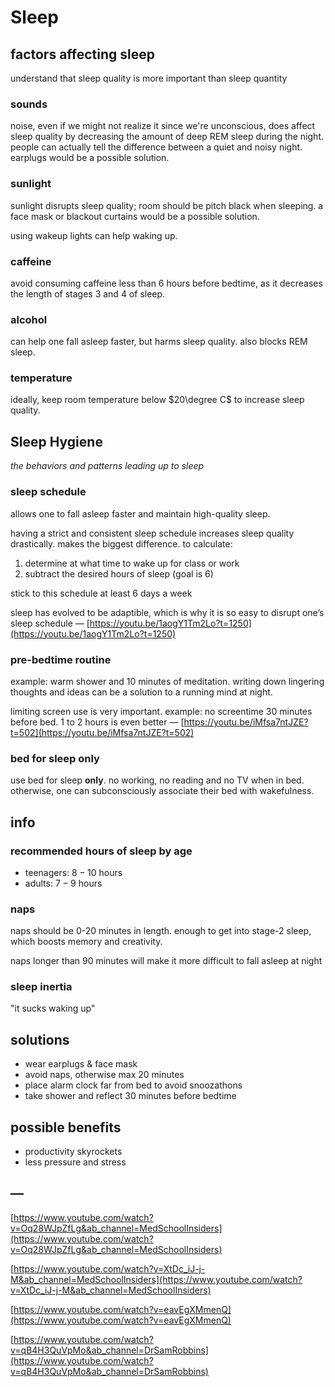 # Sleep

## factors affecting sleep

understand that sleep quality is more important than sleep quantity

### sounds

noise, even if we might not realize it since we're unconscious, does affect sleep quality by decreasing the amount of deep REM sleep during the night. people can actually tell the difference between a quiet and noisy night. earplugs would be a possible solution.

### sunlight

sunlight disrupts sleep quality; room should be pitch black when sleeping. a face mask or blackout curtains would be a possible solution.

using wakeup lights can help waking up.

### caffeine

avoid consuming caffeine less than 6 hours before bedtime, as it decreases the length of stages 3 and 4 of sleep.

### alcohol

can help one fall asleep faster, but harms sleep quality. also blocks REM sleep.

### temperature

ideally, keep room temperature below $20\degree C$ to increase sleep quality.

## Sleep Hygiene

*the behaviors and patterns leading up to sleep*

### sleep schedule

allows one to fall asleep faster and maintain high-quality sleep.

having a strict and consistent sleep schedule increases sleep quality drastically. makes the biggest difference. to calculate:

1. determine at what time to wake up for class or work
2. subtract the desired hours of sleep (goal is 6)

stick to this schedule at least 6 days a week

sleep has evolved to be adaptible, which is why it is so easy to disrupt one’s sleep schedule — [https://youtu.be/1aogY1Tm2Lo?t=1250](https://youtu.be/1aogY1Tm2Lo?t=1250)

### pre-bedtime routine

example: warm shower and 10 minutes of meditation. writing down lingering thoughts and ideas can be a solution to a running mind at night.

limiting screen use is very important. example: no screentime 30 minutes before bed. 1 to 2 hours is even better — [https://youtu.be/iMfsa7ntJZE?t=502](https://youtu.be/iMfsa7ntJZE?t=502)

### bed for sleep only

use bed for sleep **only**. no working, no reading and no TV when in bed. otherwise, one can subconsciously associate their bed with wakefulness.

## info

### recommended hours of sleep by age

- teenagers: $8 - 10$ hours
- adults: $7 - 9$ hours

### naps

naps should be 0-20 minutes in length. enough to get into stage-2 sleep, which boosts memory and creativity.

naps longer than 90 minutes will make it more difficult to fall asleep at night

### sleep inertia

"it sucks waking up"

## solutions

- wear earplugs & face mask
- avoid naps, otherwise max 20 minutes
- place alarm clock far from bed to avoid snoozathons
- take shower and reflect 30 minutes before bedtime

## possible benefits

- productivity skyrockets
- less pressure and stress

## —

[https://www.youtube.com/watch?v=Oq28WJpZfLg&ab_channel=MedSchoolInsiders](https://www.youtube.com/watch?v=Oq28WJpZfLg&ab_channel=MedSchoolInsiders)

[https://www.youtube.com/watch?v=XtDc_iJ-j-M&ab_channel=MedSchoolInsiders](https://www.youtube.com/watch?v=XtDc_iJ-j-M&ab_channel=MedSchoolInsiders)

[https://www.youtube.com/watch?v=eavEgXMmenQ](https://www.youtube.com/watch?v=eavEgXMmenQ)

[https://www.youtube.com/watch?v=qB4H3QuVpMo&ab_channel=DrSamRobbins](https://www.youtube.com/watch?v=qB4H3QuVpMo&ab_channel=DrSamRobbins)